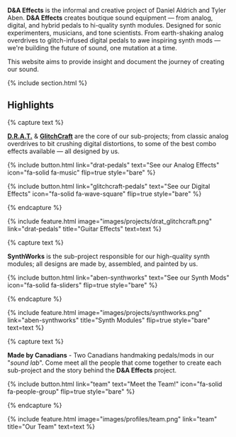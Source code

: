 ---
---
**D&A Effects** is the informal and creative project of Daniel Aldrich and Tyler Aben. **D&A Effects** creates boutique sound equipment — from analog, digital, and hybrid pedals to hi-quality synth modules. Designed for sonic experimenters, musicians, and tone scientists. From earth-shaking analog overdrives to glitch-infused digital pedals to awe inspiring synth mods — we're building the future of sound, one mutation at a time.

This website aims to provide insight and document the journey of creating our sound.

{% include section.html %}

## Highlights

{% capture text %}

[**D.R.A.T.**](/drat-pedals) & [**GlitchCraft**](/glitchcraft-pedals) are the core of our sub-projects; from classic analog overdrives to bit crushing digital distortions, to some of the best combo effects available — all designed by us.

{%
  include button.html
  link="drat-pedals"
  text="See our Analog Effects"
  icon="fa-solid fa-music"
  flip=true
  style="bare"
%}

{%
  include button.html
  link="glitchcraft-pedals"
  text="See our Digital Effects"
  icon="fa-solid fa-wave-square"
  flip=true
  style="bare"
%}

{% endcapture %}

{%
  include feature.html
  image="images/projects/drat_glitchcraft.png"
  link="drat-pedals"
  title="Guitar Effects"
  text=text
%}

{% capture text %}

**SynthWorks** is the sub-project responsible for our high-quality synth modules; all designs are made by, assembled, and painted by us.

{%
  include button.html
  link="aben-synthworks"
  text="See our Synth Mods"
  icon="fa-solid fa-sliders"
  flip=true
  style="bare"
%}

{% endcapture %}

{%
  include feature.html
  image="images/projects/synthworks.png"
  link="aben-synthworks"
  title="Synth Modules"
  flip=true
  style="bare"
  text=text
%}

{% capture text %}

**Made by Canadians** - Two Canadians handmaking pedals/mods in our "_sound lab_". Come meet all the people that come together to create each sub-project and the story behind the **D&A Effects** project.

{%
  include button.html
  link="team"
  text="Meet the Team!"
  icon="fa-solid fa-people-group"
  flip=true
  style="bare"
%}

{% endcapture %}

{%
  include feature.html
  image="images/profiles/team.png"
  link="team"
  title="Our Team"
  text=text
%}
